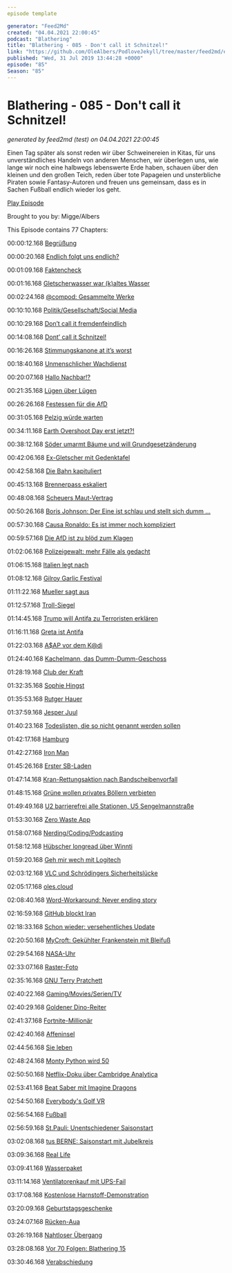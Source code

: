 ```yaml
---
episode template

generator: "Feed2Md"
created: "04.04.2021 22:00:45"
podcast: "Blathering"
title: "Blathering - 085 - Don't call it Schnitzel!"
link: "https://github.com/OleAlbers/PodloveJekyll/tree/master/feed2md/example/export/seasons/4/2019/7/Blathering - 085 - Don't call it Schnitzel!.md"
published: "Wed, 31 Jul 2019 13:44:28 +0000"
episode: "85"
Season: "85"
---
```


# Blathering - 085 - Don't call it Schnitzel!
_generated by feed2md (test) on 04.04.2021 22:00:45_

Einen Tag später als sonst reden wir über Schweinereien in Kitas, für uns unverständliches Handeln von anderen Menschen, wir überlegen uns, wie lange wir noch eine halbwegs lebenswerte Erde haben, schauen über den kleinen und den großen Teich, reden über tote Papageien und unsterbliche Piraten sowie Fantasy-Autoren und freuen uns gemeinsam, dass es in Sachen Fußball endlich wieder los geht.

[Play Episode](https://www.blathering.de/podlove/file/879/s/feed/c/mp3/blathering_085.mp3)

Brought to you by: Migge/Albers

This Episode contains 77 Chapters:


00:00:12.168 [Begrüßung]()

00:00:20.168 [Endlich folgt uns endlich?](https://twitter.com/endlich_podcast)

00:01:09.168 [Faktencheck]()

00:01:16.168 [Gletscherwasser war (k)altes Wasser]()

00:02:24.168 [@compod: Gesammelte Werke](https://twitter.com/search?q=(from%3Acompod)%20(to%3Ablathering_pod)%20since%3A2019-07-23%20until%3A2019-07-30&src=typed_query)

00:10:10.168 [Politik/Gesellschaft/Social Media]()

00:10:29.168 [Don’t call it fremdenfeindlich](https://www.hessenschau.de/panorama/schuetze-von-waechtersbach-waehlte-eritreer-wegen-seiner-hautfarbe-aus,fremdenfeindliche-tat-100.html)

00:14:08.168 [Dont’ call it Schnitzel!](https://bildblog.de/113281/bild-zieht-wieder-in-den-schnitzelkrieg/)

00:16:26.168 [Stimmungskanone at it’s worst](https://www.deutschlandfunk.de/schweinefleisch-debatte-bild-ist-zur-vorfeld-organisation.2849.de.html?drn:news_id=1031750)

00:18:40.168 [Unmenschlicher Wachdienst](https://www.faz.net/aktuell/politik/inland/berlin-anzeige-gegen-security-von-fluechtlingsheim-nach-kindstod-16298793.html)

00:20:07.168 [Hallo Nachbar!?](https://www.t-online.de/nachrichten/panorama/kriminalitaet/id_86124914/dresden-mann-greift-nachbarn-mit-machete-an-offenbar-rassistische-motive.html)

00:21:35.168 [Lügen über Lügen](https://www.derstandard.at/story/2000106757814/us-buerger-gestand-mord-nach-drogendeal-an-roemischem-polizisten)

00:26:26.168 [Festessen für die AfD](https://twitter.com/tmigge/status/1156111317180325888)

00:31:05.168 [Pelzig würde warten](https://www.youtube.com/watch?v=mY9DDXB8L6k)

00:34:11.168 [Earth Overshoot Day erst jetzt?!](https://de.wikipedia.org/wiki/Earth_Overshoot_Day)

00:38:12.168 [Söder umarmt Bäume und will Grundgesetzänderung](https://www.tagesschau.de/inland/soeder-klima-grundgesetz-101.html)

00:42:06.168 [Ex-Gletscher mit Gedenktafel](https://www.tagesschau.de/ausland/okjoekull-105.html)

00:42:58.168 [Die Bahn kapituliert](https://twitter.com/Susticle/status/1154314613447675904)

00:45:13.168 [Brennerpass eskaliert](https://www.t-online.de/nachrichten/ausland/internationale-politik/id_86155052/brenner-streit-in-den-alpen-geloest-doch-einige-probleme-bleiben-.html)

00:48:08.168 [Scheuers Maut-Vertrag](https://www.tagesschau.de/wirtschaft/scheuer-maut-vertraege-netz-101.html)

00:50:26.168 [Boris Johnson: Der Eine ist schlau und stellt sich dumm ...](https://www.youtube.com/watch?v=dXyO_MC9g3k)

00:57:30.168 [Causa Ronaldo: Es ist immer noch kompliziert](https://www.spiegel.de/sport/fussball/cristiano-ronaldo-staatsanwaltschaft-verzichtet-auf-anklage-eine-analyse-a-1278625.html)

00:59:57.168 [Die AfD ist zu blöd zum Klagen](https://www.tagesschau.de/inland/afd-sachsen-klage-101.html)

01:02:06.168 [Polizeigewalt: mehr Fälle als gedacht](https://www.tagesschau.de/investigativ/kontraste/polizeigewalt-121.html)

01:06:15.168 [Italien legt nach](https://www.nzz.ch/international/rettungsschiffen-droht-in-italien-kuenftig-eine-millionenstrafe-ld.1498144)

01:08:12.168 [Gilroy Garlic Festival](https://www.zdf.de/nachrichten/heute/volksfest-in-kalifornien-motiv-fuer-todesschuesse-unklar-100.html)

01:11:22.168 [Mueller sagt aus](https://taz.de/Aussage-von-Sonderermittler/!5613255/)

01:12:57.168 [Troll-Siegel](https://www.sueddeutsche.de/politik/trump-wappen-1.4540576)

01:14:45.168 [Trump will Antifa zu Terroristen erklären](https://taz.de/Trump-droht-Antifa-Bewegung/!5613572/)

01:16:11.168 [Greta ist Antifa](https://www.monopol-magazin.de/1975-eroeffnen-ihr-album-mit-essay-von-greta-thunberg)

01:22:03.168 [A$AP vor dem K@di](https://www.deutschlandfunk.de/schweden-prozess-gegen-us-rapper-asap-rocky-beginnt.2849.de.html?drn:news_id=1033067)

01:24:40.168 [Kachelmann, das Dumm-Dumm-Geschoss](https://www.neues-deutschland.de/artikel/1123451.joerg-kachelmann-neues-vom-wetterquatschkopf.html)

01:28:19.168 [Club der Kraft](https://www.tagesschau.de/wirtschaft/eugh-sampling-107.html)

01:32:35.168 [Sophie Hingst](https://www.irishtimes.com/news/world/europe/the-life-and-tragic-death-of-trinity-graduate-and-writer-sophie-hingst-1.3967259)

01:35:53.168 [Rutger Hauer](https://de.wikipedia.org/wiki/Rutger_Hauer)

01:37:59.168 [Jesper Juul](https://de.wikipedia.org/wiki/Jesper_Juul)

01:40:23.168 [Todeslisten, die so nicht genannt werden sollen](https://www.ndr.de/nachrichten/hamburg/Buergerschaftspraesidentin-schwaerzt-AfD-Anfrage,afd2360.html)

01:42:17.168 [Hamburg]()

01:42:27.168 [Iron Man](https://www.ndr.de/sport/mehr_sport/Hamburg-Ironman-Hogenhaug-und-Cheetham-siegen,ironman396.html)

01:45:26.168 [Erster SB-Laden](https://www.mopo.de/hamburg/historisch/hamburg-historisch-hier-wurde-deutschlands-erster-selbstbedienungsladen-eroeffnet-32921090)

01:47:14.168 [Kran-Rettungsaktion nach Bandscheibenvorfall](https://www.hamburg1.de/nachrichten/41425/Kranfuehrer_muss_gerettet_werden.html)

01:48:15.168 [Grüne wollen privates Böllern verbieten](https://www.mopo.de/hamburg/keine-boeller-und-raketen-an-silvester-hamburgs-gruene-wollen-feuerwerke-verbieten--32901504)

01:49:49.168 [U2 barrierefrei alle Stationen, U5 Sengelmannstraße](https://www.ndr.de/nachrichten/hamburg/Alle-Haltestellen-der-U-Bahnlinie-2-barrrierefrei,barrierefrei312.html)

01:53:30.168 [Zero Waste App](https://www.mopo.de/hamburg/keine-verpackungen--null-muell-diese-hamburger-app-hilft--ein-besseres-leben-zu-fuehren-32900736)

01:58:07.168 [Nerding/Coding/Podcasting]()

01:58:12.168 [Hübscher longread über Winnti](https://web.br.de/interaktiv/winnti/)

01:59:20.168 [Geh mir wech mit Logitech](https://www.heise.de/security/meldung/Logitech-Luecken-Angriff-mit-10-Euro-Hardware-moeglich-jetzt-handeln-4478521.html)

02:03:12.168 [VLC und Schrödingers Sicherheitslücke](https://www.zdnet.de/88365057/vlc-media-player-kritische-schwachstelle-bereits-seit-ueber-einem-jahr-behoben/)

02:05:17.168 [oles.cloud](https://twitter.com/stammtischphilo/status/1154296455898849280)

02:08:40.168 [Word-Workaround: Never ending story](https://answers.microsoft.com/en-us/msoffice/forum/all/treeview-crashes-after-1906-update/dee58def-b3a2-4ef8-ae44-d2f9a573df0c)

02:16:59.168 [GitHub blockt Iran](https://www.zdnet.de/88365575/us-sanktionen-github-blockiert-entwickler-aus-iran-syrien-und-der-krim/)

02:18:33.168 [Schon wieder: versehentliches Update](https://www.zdnet.de/88365381/neues-startmenue-microsoft-veroeffentlicht-versehentlich-interne-preview-von-windows-10/)

02:20:50.168 [MyCroft: Gekühlter Frankenstein mit Bleifuß](https://twitter.com/stammtischphilo/status/1154776976336535552)

02:29:54.168 [NASA-Uhr](https://twitter.com/stammtischphilo/status/1154649789956591616)

02:33:07.168 [Raster-Foto](https://twitter.com/stammtischphilo/status/1155186716598251521)

02:35:16.168 [GNU Terry Pratchett](http://www.gnuterrypratchett.com/)

02:40:22.168 [Gaming/Movies/Serien/TV]()

02:40:29.168 [Goldener Dino-Reiter](https://twitter.com/stammtischphilo/status/1154881970662510595)

02:41:37.168 [Fortnite-Millionär](https://twitter.com/derStandardat/status/1155238447327645698)

02:42:40.168 [Affeninsel](https://twitter.com/stammtischphilo/status/1155580205832032258)

02:44:56.168 [Sie leben](https://twitter.com/stammtischphilo/status/1155548378215911424)

02:48:24.168 [Monty Python wird 50](https://twitter.com/stammtischphilo/status/1155450026065354752)

02:50:50.168 [Netflix-Doku über Cambridge Analytica](https://www.deutschlandfunkkultur.de/netflix-doku-ueber-cambridge-analytica-wenn-daten-die-welt.1013.de.html?dram:article_id=454606)

02:53:41.168 [Beat Saber mit Imagine Dragons](https://blog.de.playstation.com/2019/06/10/imagine-dragons-music-pack-ab-heute-erhltlich-fr-beat-saber/)

02:54:50.168 [Everybody's Golf VR](https://www.4players.de/4players.php/spielinfo/Allgemein/39998/Everybodys_Golf_VR.html)

02:56:54.168 [Fußball]()

02:56:59.168 [St.Pauli: Unentschiedener Saisonstart](https://www.fcstpauli.com/news/der-fc-st-pauli-spielt-zum-saisonauftakt-1920-in-bielefeld-1-1/)

03:02:08.168 [tus BERNE: Saisonstart mit Jubelkreis](https://www.youtube.com/watch?v=OOYaV9biOdQ)

03:09:36.168 [Real Life]()

03:09:41.168 [Wasserpaket](https://twitter.com/stammtischphilo/status/1155045629267185665)

03:11:14.168 [Ventilatorenkauf mit UPS-Fail](https://shop.dyson.de/ventilatoren-und-heizluefter)

03:17:08.168 [Kostenlose Harnstoff-Demonstration](https://twitter.com/stammtischphilo/status/1154405204269420544)

03:20:09.168 [Geburtstagsgeschenke](https://twitter.com/tmigge/status/1153764478342893580)

03:24:07.168 [Rücken-Aua]()

03:26:19.168 [Nahtloser Übergang]()

03:28:08.168 [Vor 70 Folgen: Blathering 15](https://www.blathering.de/2016/12/blathering-015-besinnliches-bestuerzendes-und-besonderes-zum-fest/)

03:30:46.168 [Verabschiedung]()


